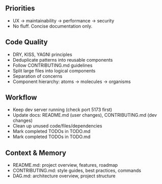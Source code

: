 ## Priorities

- UX → maintainability → performance → security
- No fluff. Concise documentation only.

## Code Quality

- DRY, KISS, YAGNI principles
- Deduplicate patterns into reusable components
- Follow CONTRIBUTING.md guidelines
- Split large files into logical components
- Separation of concerns
- Component hierarchy: atoms → molecules → organisms

## Workflow

- Keep dev server running (check port 5173 first)
- Update docs: README.md (user changes), CONTRIBUTING.md (dev changes)
- Clean up unused code/files/dependencies
- Mark completed TODOs in TODO.md
-   Mark completed TODOs in TODO.md

## Context & Memory

- README.md: project overview, features, roadmap
- CONTRIBUTING.md: style guides, best practices, commands
- DAG.md: architecture overview, project structure
